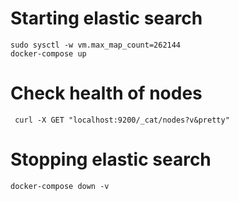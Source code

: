 # Starting elastic search
    sudo sysctl -w vm.max_map_count=262144
    docker-compose up
# Check health of nodes
     curl -X GET "localhost:9200/_cat/nodes?v&pretty"
# Stopping elastic search
    docker-compose down -v
